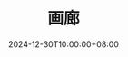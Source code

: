 ---
title: '画廊'
date: "2024-12-30T10:00:00+08:00"
type: landing

design:
  spacing: '5rem'

# Page sections
sections:
  - block: markdown
    content:
      title: 2023
      text: |-
        这张照片拍摄于2023年的11月，我们Powell小组为了庆祝Dr Nadeem Natt取得他的博士学位在Saint Lucy聚餐 🍻
        ![powellgroup](powellgroup.jpg)
  - block: markdown
    content:
      title: 2022
      text: |-
        这是我的第一张学术海报！向大家介绍我的项目非常有意思，尤其是当他们对我的研究表现出兴趣时 😄
        ![poster](poster.jpg)
        八月份我和Krenske小组一起去了龙柏考拉保护区，看到了非常可爱的考拉 🐨
        ![krenskegroup](krenskegroup.jpg)
  - block: markdown
    content:
      title: 2021
      text: |-
        我在华大基因实习期间参加的集团运动会 🏆
        ![bgi](bgi.jpg)
        和英柏的同事在深圳的海边团建 🌊
        ![impaq](impaq.jpg) 
        穿实验服工作的我 👩‍🔬
        ![lab](lab.jpg) 
---
